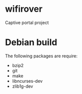 # wifirover
Captive portal project

# Debian build
The following packages are require:
* bzip2
* git
* make
* libncurses-dev
* zlib1g-dev
